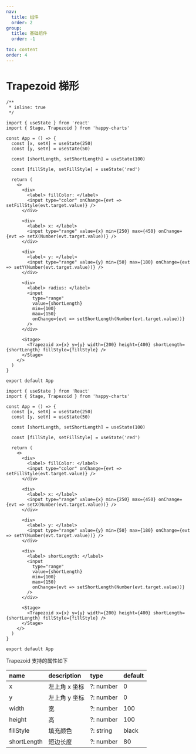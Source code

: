 ```yaml
---
nav: 
  title: 组件
  order: 2
group:
  title: 基础组件
  order: -1

toc: content
order: 4
---
```


# Trapezoid 梯形

```tsx
/**
 * inline: true
 */

import { useState } from 'react'
import { Stage, Trapezoid } from 'happy-charts'

const App = () => {
  const [x, setX] = useState(250)
  const [y, setY] = useState(50)

  const [shortLength, setShortLength] = useState(100)

  const [fillStyle, setFillStyle] = useState('red')

  return (
    <>
      <div>
        <label> fillColor: </label>
        <input type="color" onChange={evt => setFillStyle(evt.target.value)} />
      </div>

      <div>
        <label> x: </label>
        <input type="range" value={x} min={250} max={450} onChange={evt => setX(Number(evt.target.value))} />
      </div>

      <div>
        <label> y: </label>
        <input type="range" value={y} min={50} max={180} onChange={evt => setY(Number(evt.target.value))} />
      </div>

      <div>
        <label> radius: </label>
        <input
          type="range"
          value={shortLength}
          min={100}
          max={150}
          onChange={evt => setShortLength(Number(evt.target.value))}
        />
      </div>

      <Stage>
        <Trapezoid x={x} y={y} width={200} height={400} shortLength={shortLength} fillStyle={fillStyle} />
      </Stage>
    </>
  )
}

export default App
```

```tsx | pure
import { useState } from 'React'
import { Stage, Trapezoid } from 'happy-charts'

const App = () => {
  const [x, setX] = useState(250)
  const [y, setY] = useState(50)

  const [shortLength, setShortLength] = useState(100)

  const [fillStyle, setFillStyle] = useState('red')

  return (
    <>
      <div>
        <label> fillColor: </label>
        <input type="color" onChange={evt => setFillStyle(evt.target.value)} />
      </div>

      <div>
        <label> x: </label>
        <input type="range" value={x} min={250} max={450} onChange={evt => setX(Number(evt.target.value))} />
      </div>

      <div>
        <label> y: </label>
        <input type="range" value={y} min={50} max={180} onChange={evt => setY(Number(evt.target.value))} />
      </div>

      <div>
        <label> shortLength: </label>
        <input
          type="range"
          value={shortLength}
          min={100}
          max={150}
          onChange={evt => setShortLength(Number(evt.target.value))}
        />
      </div>

      <Stage>
        <Trapezoid x={x} y={y} width={200} height={400} shortLength={shortLength} fillStyle={fillStyle} />
      </Stage>
    </>
  )
}

export default App
```

Trapezoid 支持的属性如下

| name        | description   | type      | default |
| :---------- | :------------ | :-------- | :------ |
| x           | 左上角 x 坐标 | ?: number | 0       |
| y           | 左上角 y 坐标 | ?: number | 0       |
| width       | 宽            | ?: number | 100     |
| height      | 高            | ?: number | 100     |
| fillStyle   | 填充颜色      | ?: string | black   |
| shortLength | 短边长度      | ?: number | 80      |
